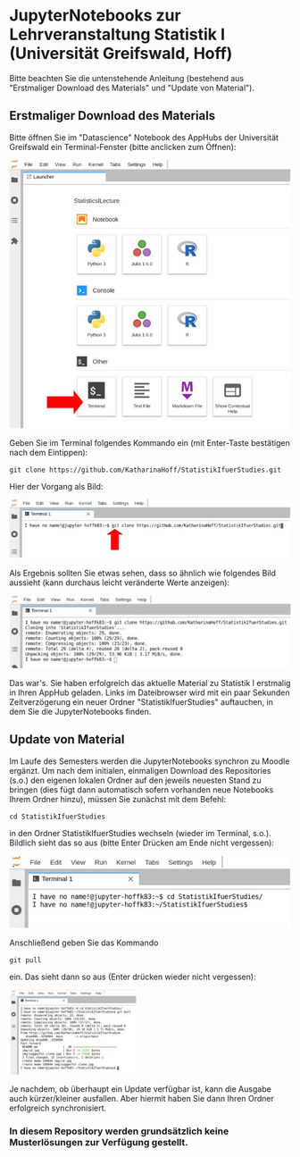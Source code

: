 # JupyterNotebooks zur Lehrveranstaltung Statistik I (Universität Greifswald, Hoff)

Bitte beachten Sie die untenstehende Anleitung (bestehend aus "Erstmaliger Download des Materials" und "Update von Material").

## Erstmaliger Download des Materials

Bitte öffnen Sie im "Datascience" Notebook des AppHubs der Universität Greifswald ein Terminal-Fenster (bitte anclicken zum Öffnen):

![Terminal Fenster öffnen](img/terminal-finden.jpg "Terminal Fenster öffnen")

Geben Sie im Terminal folgendes Kommando ein (mit Enter-Taste bestätigen nach dem Eintippen):

```
git clone https://github.com/KatharinaHoff/StatistikIfuerStudies.git
```
Hier der Vorgang als Bild:

![Clone-Befehl eintippen](img/enter_clone.jpg "Clone-Befehl eintippen")

Als Ergebnis sollten Sie etwas sehen, dass so ähnlich wie folgendes Bild aussieht (kann durchaus leicht veränderte Werte anzeigen):

![Erfolgreicher Clone](img/suggesful-clone.jpg "Erfolgreicher Clone")

Das war's. Sie haben erfolgreich das aktuelle Material zu Statistik I erstmalig in Ihren AppHub geladen. Links im Dateibrowser wird mit ein paar Sekunden Zeitverzögerung ein neuer Ordner "StatistikIfuerStudies" auftauchen, in dem Sie die JupyterNotebooks finden.

## Update von Material

Im Laufe des Semesters werden die JupyterNotebooks synchron zu Moodle ergänzt. Um nach dem initialen, einmaligen Download des Repositories (s.o.) den eigenen lokalen Ordner auf den jeweils neuesten Stand zu bringen (dies fügt dann automatisch sofern vorhanden neue Notebooks Ihrem Ordner hinzu), müssen Sie zunächst mit dem Befehl:

```
cd StatistikIfuerStudies
```
in den Ordner StatistikIfuerStudies wechseln (wieder im Terminal, s.o.). Bildlich sieht das so aus (bitte Enter Drücken am Ende nicht vergessen):

![Verzeichnis wechseln](img/cd.jpg "Verzeichnis wechseln")

Anschließend geben Sie das Kommando

```
git pull
```
ein. Das sieht dann so aus (Enter drücken wieder nicht vergessen):

![git pull](img/pull.jpg "git pull")

Je nachdem, ob überhaupt ein Update verfügbar ist, kann die Ausgabe auch kürzer/kleiner ausfallen. Aber hiermit haben Sie dann Ihren Ordner erfolgreich synchronisiert.

### In diesem Repository werden grundsätzlich keine Musterlösungen zur Verfügung gestellt.

